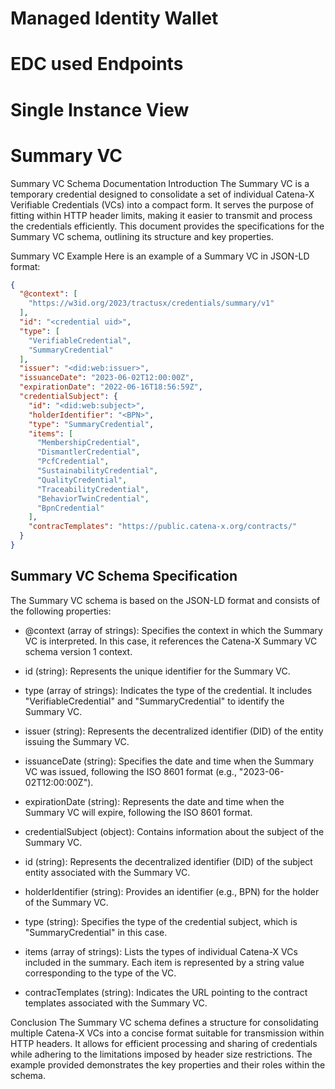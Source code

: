 # Managed Identity Wallet

# EDC used Endpoints

# Single Instance View 

# Summary VC

Summary VC Schema Documentation
Introduction
The Summary VC is a temporary credential designed to consolidate a set of individual Catena-X Verifiable Credentials (VCs) into a compact form. It serves the purpose of fitting within HTTP header limits, making it easier to transmit and process the credentials efficiently. This document provides the specifications for the Summary VC schema, outlining its structure and key properties.

Summary VC Example
Here is an example of a Summary VC in JSON-LD format:

```json
{
  "@context": [
    "https://w3id.org/2023/tractusx/credentials/summary/v1"
  ],
  "id": "<credential uid>",
  "type": [
    "VerifiableCredential",
    "SummaryCredential"
  ],
  "issuer": "<did:web:issuer>",
  "issuanceDate": "2023-06-02T12:00:00Z",
  "expirationDate": "2022-06-16T18:56:59Z",
  "credentialSubject": {
    "id": "<did:web:subject>",
    "holderIdentifier": "<BPN>",
    "type": "SummaryCredential",
    "items": [
      "MembershipCredential",
      "DismantlerCredential",
      "PcfCredential",
      "SustainabilityCredential",
      "QualityCredential",
      "TraceabilityCredential",
      "BehaviorTwinCredential",
      "BpnCredential"
    ],
    "contracTemplates": "https://public.catena-x.org/contracts/"
  }
}
```


## Summary VC Schema Specification
The Summary VC schema is based on the JSON-LD format and consists of the following properties:

- @context (array of strings): Specifies the context in which the Summary VC is interpreted. In this case, it references the Catena-X Summary VC schema version 1 context.

- id (string): Represents the unique identifier for the Summary VC.

- type (array of strings): Indicates the type of the credential. It includes "VerifiableCredential" and "SummaryCredential" to identify the Summary VC.

- issuer (string): Represents the decentralized identifier (DID) of the entity issuing the Summary VC.

- issuanceDate (string): Specifies the date and time when the Summary VC was issued, following the ISO 8601 format (e.g., "2023-06-02T12:00:00Z").

- expirationDate (string): Represents the date and time when the Summary VC will expire, following the ISO 8601 format.

- credentialSubject (object): Contains information about the subject of the Summary VC.

- id (string): Represents the decentralized identifier (DID) of the subject entity associated with the Summary VC.

- holderIdentifier (string): Provides an identifier (e.g., BPN) for the holder of the Summary VC.

- type (string): Specifies the type of the credential subject, which is "SummaryCredential" in this case.

- items (array of strings): Lists the types of individual Catena-X VCs included in the summary. Each item is represented by a string value corresponding to the type of the VC.

- contracTemplates (string): Indicates the URL pointing to the contract templates associated with the Summary VC.

Conclusion
The Summary VC schema defines a structure for consolidating multiple Catena-X VCs into a concise format suitable for transmission within HTTP headers. It allows for efficient processing and sharing of credentials while adhering to the limitations imposed by header size restrictions. The example provided demonstrates the key properties and their roles within the schema.